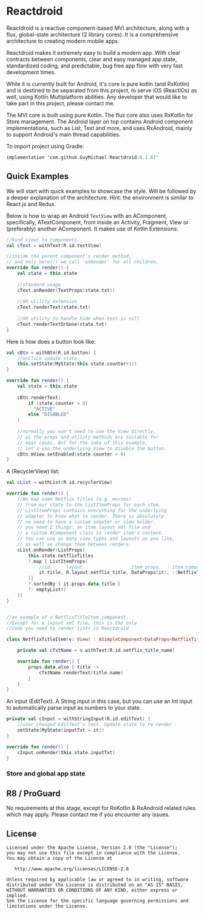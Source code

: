 Reactdroid
=====

Reactdroid is a reactive component-based MVI architecture, along with a flux, global-state architecture (2 library cores).
It is a comprehensive architecture to creating modern mobile apps.

Reactdroid makes it extremely easy to build a modern app. With
clear contracts between components, clear and easy managed app state,
standardized coding, and predictable, bug free app flow with very fast development times.

While it is currently built for Android, it's core is pure kotlin (and RxKotlin)
and is destined to be separated from this project, to serve iOS (ReactIOs) as well, 
using Kotlin Multiplatform abilities.
Any developer that would like to take part in this project, please contact me. 

The MVI core is built using pure Kotlin.
The flux core also uses RxKotlin for Store management.
The Android layer on top contains Android component implementations,
such as List, Text and more, and uses RxAndroid, mainly to support Android's main thread capabilities.

To import project using Gradle:
```kotlin
implementation 'com.github.GuyMichael:Reactdroid:0.1.81'
``` 


## Quick Examples
We will start with quick examples to showcase the style.
Will be followed by a deeper explanation of the architecture.
Hint: the environment is similar to React.js and Redux.

Below is how to wrap an Android `TextView` with an AComponent,
specifically, ATextComponent, from inside an Activity,
Fragment, View or (preferably) another AComponent.
It makes use of Kotlin Extensions:
```kotlin
//bind views to components.
val cText = withText(R.id.textView)

//inside the parent component's render method,
// and only here(!) we call 'onRender' for all children.
override fun render() {
    val state = this.state
    
    //standard usage
    cText.onRender(TextProps(state.txt))
    
    //OR utility extension
    cText.renderText(state.txt)
    
    //OR utility to handle hide when text is null
    cText.renderTextOrGone(state.txt)
}
```

Here is how does a button look like:
```kotlin
val cBtn = withBtn(R.id.button) {
    //onClick update state
    this.setState(MyState(this.state.counter+1))
}

override fun render() {
    val state = this.state
    
    cBtn.renderText(
        if (state.counter > 0)
          "ACTIVE" 
        else "DISABLED"
    )
    
    //normally you won't need to use the View directly, 
    // as the props and utility methods are suitable for
    // most cases. But for the sake of this example,
    // let's use the underlying View to disable the button.
    cBtn.mView.setEnabled(state.counter > 0)
}
```

A (RecyclerView) list:
```kotlin
val cList = withList(R.id.recyclerView)

override fun render() {
    //We map some Netflix titles (e.g. movies)
    // from our state to the ListItemProps for each item.
    // ListItemProps contains everything for the underlying
    // adapter to know what to render. There is absolutely
    // no need to have a custom adapter or view holder.
    // you need 2 things: an item layout xml file and
    // a custom AComponent class to render item's content.
    // You can use as many view types and layouts as you like,
    // as well as change them between renders.
    cList.onRender(ListProps(
        this.state.netflixTitles
        ?.map { ListItemProps(
            //id.     layout.                 item props.    item component(view)
            it.title, R.layout.netflix_title, DataProps(it), ::NetflixTitleItem
        )}
        ?.sortedBy { it.props.data.title }
        ?: emptyList()
    ))
}


//an example of a NetflixTitleItem component.
//Except for a layout xml file, this is the only
//code you need to render lists in Reactdroid

class NetflixTitleItem(v: View) : ASimpleComponent<DataProps<NetflixTitleData>>(v) {

    private val cTxtName = v.withText(R.id.netflix_title_name)

    override fun render() {
        props.data.also { title ->
            cTxtName.renderText(title.name)
        }
    }
}
```


An input (EditText). A String input in this case,
but you can use an Int input to automatically parse
input as numbers to your state.
```kotlin
private val cInput = withStringInput(R.id.editText) {
    //user changed EditText's text. Update state to re-render
    setState(MyState(inputTxt = it))
}

override fun render() {
    cInput.onRender(this.state.inputTxt)
}
```

### Store and global app state



R8 / ProGuard
--------

No requirements at this stage, except for RxKotlin & RxAndroid related rules
which may apply.
Please contact me if you encounter any issues.


License
--------

    Licensed under the Apache License, Version 2.0 (the "License");
    you may not use this file except in compliance with the License.
    You may obtain a copy of the License at

       http://www.apache.org/licenses/LICENSE-2.0

    Unless required by applicable law or agreed to in writing, software
    distributed under the License is distributed on an "AS IS" BASIS,
    WITHOUT WARRANTIES OR CONDITIONS OF ANY KIND, either express or implied.
    See the License for the specific language governing permissions and
    limitations under the License.

